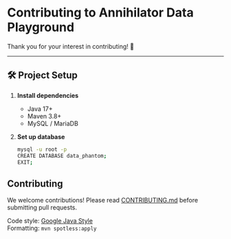 # Contributing to Annihilator Data Playground

Thank you for your interest in contributing! 🎉

---

## 🛠️ Project Setup

1. **Install dependencies**
   - Java 17+
   - Maven 3.8+
   - MySQL / MariaDB

2. **Set up database**
   ```bash
   mysql -u root -p
   CREATE DATABASE data_phantom;
   EXIT;


## Contributing

We welcome contributions! Please read [CONTRIBUTING.md](./CONTRIBUTING.md) before submitting pull requests.

Code style: [Google Java Style](https://google.github.io/styleguide/javaguide.html)  
Formatting: `mvn spotless:apply`
